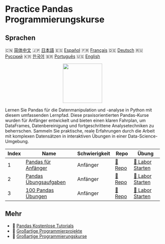 # Practice Pandas Programmierungskurse

## Sprachen

🇨🇳 [简体中文](README_zh.md) 🇯🇵 [日本語](README_ja.md) 🇪🇸 [Español](README_es.md) 🇫🇷 [Français](README_fr.md) 🇩🇪 [Deutsch](README_de.md) 🇷🇺 [Русский](README_ru.md) 🇰🇷 [한국어](README_ko.md) 🇧🇷 [Português](README_pt.md) 🇺🇸 [English](README.md) 

<div align="center">
<img width="128px" src="https://file.labex.io/path/qhqKKAjZr3K5.png">
</div>

Lernen Sie Pandas für die Datenmanipulation und -analyse in Python mit diesem umfassenden Lernpfad. Diese praxisorientierten Pandas-Kurse wurden für Anfänger entwickelt und bieten einen klaren Fahrplan, um DataFrames, Datenbereinigung und fortgeschrittene Analysetechniken zu beherrschen. Sammeln Sie praktische, reale Erfahrungen durch die Arbeit mit komplexen Datensätzen in interaktiven Übungen in einer Data-Science-Umgebung.

|   Index | Name                                                                            | Schwierigkeit   | Repo                                                                | Übung                                                                      |
|---------|---------------------------------------------------------------------------------|-----------------|---------------------------------------------------------------------|----------------------------------------------------------------------------|
|       1 | [Pandas für Anfänger](https://labex.io/de/courses/pandas-for-beginners)         | Anfänger        | [🔗 Repo](https://github.com/labex-labs/pandas-for-beginners)       | [🚀 Labor Starten](https://labex.io/de/courses/pandas-for-beginners)       |
|       2 | [Pandas Übungsaufgaben](https://labex.io/de/courses/pandas-practice-challenges) | Anfänger        | [🔗 Repo](https://github.com/labex-labs/pandas-practice-challenges) | [🚀 Labor Starten](https://labex.io/de/courses/pandas-practice-challenges) |
|       3 | [100 Pandas Übungen](https://labex.io/de/courses/100-pandas-exercises)          | Anfänger        | [🔗 Repo](https://github.com/labex-labs/100-pandas-exercises)       | [🚀 Labor Starten](https://labex.io/de/courses/100-pandas-exercises)       |

## Mehr

- 🔗 [Pandas Kostenlose Tutorials](https://github.com/labex-labs/pandas-free-tutorials)
- 🔗 [Großartige Programmierprojekte](https://github.com/labex-labs/awesome-programming-projects)
- 🔗 [Großartige Programmierungskurse](https://github.com/labex-labs/awesome-programming-courses)

